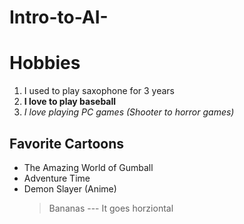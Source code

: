 # Intro-to-AI-
# Hobbies
1. I used to play saxophone for 3 years
2. **I love to play baseball**
3. *I love playing PC games (Shooter to horror games)* 
## Favorite Cartoons
- The Amazing World of Gumball
- Adventure Time
- Demon Slayer (Anime)
  > Bananas 
--- It goes horziontal 
